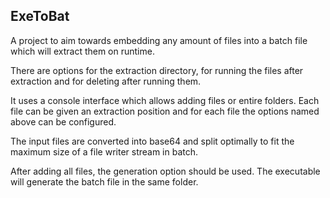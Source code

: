 ## ExeToBat
A project to aim towards embedding any amount of files into a batch file which will extract them on runtime.

There are options for the extraction directory, for running the files after extraction and for deleting after running them.

It uses a console interface which allows adding files or entire folders. Each file can be given an extraction position and for each file the options named above can be configured.

The input files are converted into base64 and split optimally to fit the maximum size of a file writer stream in batch.

After adding all files, the generation option should be used. The executable will generate the batch file in the same folder.
